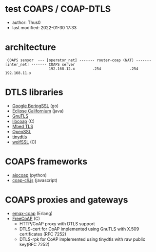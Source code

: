 # test COAPS / COAP-DTLS

* author: Thus0
* last modified: 2022-01-30 17:33

# architecture

```
 COAPS sensor  --- [operator_net] ------- router-coap (NAT) ------- [inter_net] ------- COAPS server
                    192.168.12.x        .254             .254        192.168.11.x 
```

# DTLS libraries

* [Google BoringSSL](https://github.com/google/boringssl) (go)
* [Eclipse Californium](https://www.eclipse.org/californium/) (java)
* [GnuTLS](https://www.gnutls.org/)
* [libcoap](https://libcoap.net/) (C)
* [Mbed TLS](https://tls.mbed.org/)
* [OpenSSL](https://www.openssl.org/)
* [tinydtls](https://projects.eclipse.org/projects/iot.tinydtls)
* [wolfSSL](https://wolfssl.com) (C)

# COAPS frameworks

* [aiocoap](https://github.com/chrysn/aiocoap) (python)
* [coap-cli.js](https://github.com/avency/coap-cli) (javascript)

# COAPS proxies and gateways

* [emqx-coap](https://github.com/emqx/emqx-coap) (Erlang)
* [FreeCoAP](https://github.com/keith-cullen/FreeCoAP) (C)
  * HTTP/CoAP proxy with DTLS support
  * DTLS-cert for CoAP implemented using GnuTLS with X.509 certificates (RFC 7252)
  * DTLS-rpk for CoAP implemented using tinydtls with raw public key(RFC 7252)

